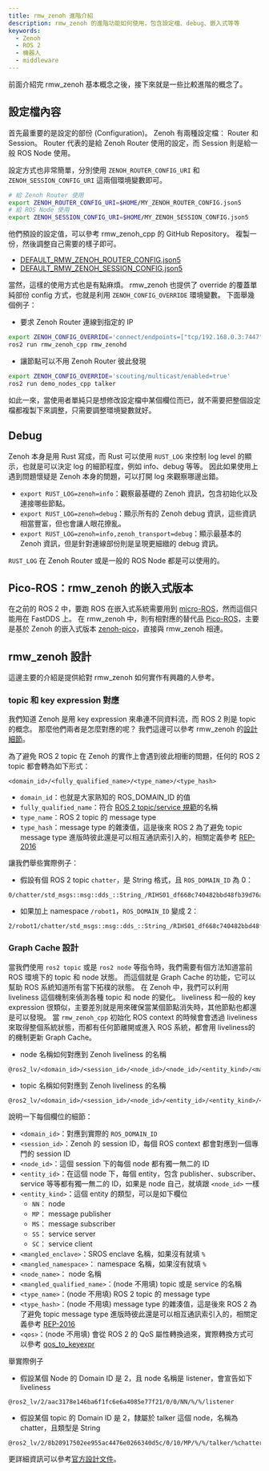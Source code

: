 ```yaml
---
title: rmw_zenoh 進階介紹
description: rmw_zenoh 的進階功能如何使用，包含設定檔、debug、嵌入式等等
keywords:
  - Zenoh
  - ROS 2
  - 機器人
  - middleware
---
```


前面介紹完 rmw_zenoh 基本概念之後，接下來就是一些比較進階的概念了。

## 設定檔內容

首先最重要的是設定的部份 (Configuration)。
Zenoh 有兩種設定檔： Router 和 Session。
Router 代表的是給 Zenoh Router 使用的設定，而 Session 則是給一般 ROS Node 使用。

設定方式也非常簡單，分別使用 `ZENOH_ROUTER_CONFIG_URI` 和 `ZENOH_SESSION_CONFIG_URI` 這兩個環境變數即可。

```bash
# 給 Zenoh Router 使用
export ZENOH_ROUTER_CONFIG_URI=$HOME/MY_ZENOH_ROUTER_CONFIG.json5
# 給 ROS Node 使用
export ZENOH_SESSION_CONFIG_URI=$HOME/MY_ZENOH_SESSION_CONFIG.json5
```

他們預設的設定值，可以參考 rmw_zenoh_cpp 的 GitHub Repository。
複製一份，然後調整自己需要的樣子即可。

* [DEFAULT_RMW_ZENOH_ROUTER_CONFIG.json5](https://github.com/ros2/rmw_zenoh/blob/rolling/rmw_zenoh_cpp/config/DEFAULT_RMW_ZENOH_ROUTER_CONFIG.json5)
* [DEFAULT_RMW_ZENOH_SESSION_CONFIG.json5](https://github.com/ros2/rmw_zenoh/blob/rolling/rmw_zenoh_cpp/config/DEFAULT_RMW_ZENOH_SESSION_CONFIG.json5)

當然，這樣的使用方式也是有點麻煩。
rmw_zenoh 也提供了 override 的覆蓋單純部份 config 方式，也就是利用 `ZENOH_CONFIG_OVERRIDE` 環境變數。
下面舉幾個例子：

* 要求 Zenoh Router 連線到指定的 IP

```bash
export ZENOH_CONFIG_OVERRIDE='connect/endpoints=["tcp/192.168.0.3:7447", "tcp/192.168.0.4:7447"]'
ros2 run rmw_zenoh_cpp rmw_zenohd
```

* 讓節點可以不用 Zenoh Router 彼此發現

```bash
export ZENOH_CONFIG_OVERRIDE='scouting/multicast/enabled=true'
ros2 run demo_nodes_cpp talker
```

如此一來，當使用者單純只是想修改設定檔中某個欄位而已，就不需要把整個設定檔都複製下來調整，只需要調整環境變數就好。

## Debug

Zenoh 本身是用 Rust 寫成，而 Rust 可以使用 `RUST_LOG` 來控制 log level 的顯示，也就是可以決定 log 的細節程度，例如 info、debug 等等。
因此如果使用上遇到問題懷疑是 Zenoh 本身的問題，可以打開 log 來觀察哪邊出錯。

* `export RUST_LOG=zenoh=info`：觀察最基礎的 Zenoh 資訊，包含初始化以及連接哪些節點。
* `export RUST_LOG=zenoh=debug`：顯示所有的 Zenoh debug 資訊，這些資訊相當豐富，但也會讓人眼花撩亂。
* `export RUST_LOG=zenoh=info,zenoh_transport=debug`：顯示最基本的 Zenoh 資訊，但是針對連線部份則是呈現更細緻的 debug 資訊。

`RUST_LOG` 在 Zenoh Router 或是一般的 ROS Node 都是可以使用的。

## Pico-ROS：rmw_zenoh 的嵌入式版本

在之前的 ROS 2 中，要跑 ROS 在嵌入式系統需要用到 [micro-ROS](https://micro.ros.org/)，然而這個只能用在 FastDDS 上。
在 rmw_zenoh 中，則有相對應的替代品 [Pico-ROS](https://github.com/Pico-ROS/Pico-ROS-software)，主要是基於 Zenoh 的嵌入式版本 [zenoh-pico](https://github.com/eclipse-zenoh/zenoh-pico)，直接與 rmw_zenoh 相連。

## rmw_zenoh 設計

這邊主要的介紹是提供給對 rmw_zenoh 如何實作有興趣的人參考。

### topic 和 key expression 對應

我們知道 Zenoh 是用 key expression 來串連不同資料流，而 ROS 2 則是 topic 的概念。
那麼他們兩者是怎麼對應的呢？
我們這邊可以參考 rmw_zenoh 的[設計細節](https://github.com/ros2/rmw_zenoh/blob/rolling/docs/design.md#topic-and-service-name-mapping-to-zenoh-key-expressions)。

為了避免 ROS 2 topic 在 Zenoh 的實作上會遇到彼此相衝的問題，任何的 ROS 2 topic 都會轉為如下形式：

`<domain_id>/<fully_qualified_name>/<type_name>/<type_hash>`

* `domain_id`：也就是大家熟知的 ROS_DOMAIN_ID 的值
* `fully_qualified_name`：符合 [ROS 2 topic/service 規範](https://design.ros2.org/articles/topic_and_service_names.html#fully-qualified-names)的名稱
* `type_name`：ROS 2 topic 的 message type
* `type_hash`：message type 的雜湊值，這是後來 ROS 2 為了避免 topic message type 進版時彼此還是可以相互通訊索引入的，相關定義參考 [REP-2016](https://github.com/ros-infrastructure/rep/pull/381/files)

讓我們舉些實際例子：

* 假設有個 ROS 2 topic `chatter`，是 String 格式，且 `ROS_DOMAIN_ID` 為 0：

```raw
0/chatter/std_msgs::msg::dds_::String_/RIHS01_df668c740482bbd48fb39d76a70dfd4bd59db1288021743503259e948f6b1a18
```

* 如果加上 namespace `/robot1`，`ROS_DOMAIN_ID` 變成 2：

```raw
2/robot1/chatter/std_msgs::msg::dds_::String_/RIHS01_df668c740482bbd48fb39d76a70dfd4bd59db1288021743503259e948f6b1a18
```

### Graph Cache 設計

當我們使用 `ros2 topic` 或是 `ros2 node` 等指令時，我們需要有個方法知道當前 ROS 環境下的 topic 和 node 狀態。
而這個就是 Graph Cache 的功能，它可以幫助 ROS 系統知道所有當下拓樸的狀態。
在 Zenoh 中，我們可以利用 liveliness 這個機制來偵測各種 topic 和 node 的變化。
liveliness 和一般的 key expression 很類似，主要差別就是用來確保當某個節點消失時，其他節點也都還是可以發現。
當 `rmw_zenoh_cpp` 初始化 ROS context 的時候會會透過 liveliness 來取得整個系統狀態，而都有任何節離開或進入 ROS 系統，都會用 liveliness的的機制更新 Graph Cache。

* node 名稱如何對應到 Zenoh liveliness 的名稱

```raw
@ros2_lv/<domain_id>/<session_id>/<node_id>/<node_id>/<entity_kind>/<mangled_enclave>/<mangled_namespace>/<node_name>
```

* topic 名稱如何對應到 Zenoh liveliness 的名稱

```raw
@ros2_lv/<domain_id>/<session_id>/<node_id>/<entity_id>/<entity_kind>/<mangled_enclave>/<mangled_namespace>/<node_name>/<mangled_qualified_name>/<type_name>/<type_hash>/<qos>
```

說明一下每個欄位的細節：

* `<domain_id>`：對應到實際的 `ROS_DOMAIN_ID`
* `<session_id>`：Zenoh 的 session ID，每個 ROS context 都會對應到一個專門的 session ID
* `<node_id>`：這個 session 下的每個 node 都有獨一無二的 ID
* `<entity_id>`：在這個 node 下，每個 entity，包含 publisher、subscriber、service 等等都有獨一無二的 ID，如果是 node 自己，就填跟 `<node_id>` 一樣
* `<entity_kind>`：這個 entity 的類型，可以是如下欄位
    * `NN`： node
    * `MP`： message publisher
    * `MS`： message subscriber
    * `SS`： service server
    * `SC`： service client
* `<mangled_enclave>`：SROS enclave 名稱，如果沒有就填 `%`
* `<mangled_namespace>`： namespace 名稱，如果沒有就填 `%`
* `<node_name>`： node 名稱
* `<mangled_qualified_name>`：(node 不用填) topic 或是 service 的名稱
* `<type_name>`：(node 不用填) ROS 2 topic 的 message type
* `<type_hash>`：(node 不用填) message type 的雜湊值，這是後來 ROS 2 為了避免 topic message type 進版時彼此還是可以相互通訊索引入的，相關定義參考 [REP-2016](https://github.com/ros-infrastructure/rep/pull/381/files)
* `<qos>`：(node 不用填) 會從 ROS 2 的 QoS 屬性轉換過來，實際轉換方式可以參考 [qos_to_keyexpr](https://github.com/ros2/rmw_zenoh/blob/cf09e854c9df17e0eb7e80ce4ab00e1b122a64e0/rmw_zenoh_cpp/src/detail/liveliness_utils.cpp#L239)

舉實際例子

* 假設某個 Node 的 Domain ID 是 2，且 node 名稱是 listener，會宣告如下 liveliness

```raw
@ros2_lv/2/aac3178e146ba6f1fc6e6a4085e77f21/0/0/NN/%/%/listener
```

* 假設某個 topic 的 Domain ID 是 2，隸屬於 talker 這個 node，名稱為 chatter，且類型是 String

```raw
@ros2_lv/2/8b20917502ee955ac4476e0266340d5c/0/10/MP/%/%/talker/%chatter/std_msgs::msg::dds_::String_/RIHS01_df668c740482bbd48fb39d76a70dfd4bd59db1288021743503259e948f6b1a18/::,7:,:,:,,
```

更詳細資訊可以參考[官方設計文件](https://github.com/ros2/rmw_zenoh/blob/rolling/docs/design.md#graph-cache)。
